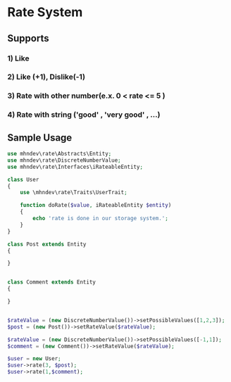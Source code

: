 # Rate System

## Supports

### 1) Like
### 2) Like (+1), Dislike(-1)
### 3) Rate with other number(e.x. 0 < rate <= 5 )
### 4) Rate with string ('good' , 'very good' , ...)

## Sample Usage
```php
use mhndev\rate\Abstracts\Entity;
use mhndev\rate\DiscreteNumberValue;
use mhndev\rate\Interfaces\iRateableEntity;

class User
{
    use \mhndev\rate\Traits\UserTrait;

    function doRate($value, iRateableEntity $entity)
    {
        echo 'rate is done in our storage system.';
    }
}

class Post extends Entity
{

}


class Comment extends Entity
{

}


$rateValue = (new DiscreteNumberValue())->setPossibleValues([1,2,3]);
$post = (new Post())->setRateValue($rateValue);

$rateValue = (new DiscreteNumberValue())->setPossibleValues([-1,1]);
$comment = (new Comment())->setRateValue($rateValue);

$user = new User;
$user->rate(3, $post);
$user->rate(1,$comment);


```



